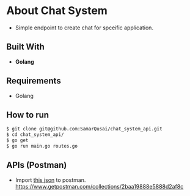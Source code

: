 # About Chat System
* Simple endpoint to create chat for spceific application.

Built With
------------
* **Golang**

Requirements
------------
* Golang

How to run
--------
```bash
$ git clone git@github.com:SamarQusai/chat_system_api.git
$ cd chat_system_api/
$ go get
$ go run main.go routes.go
```
APIs (Postman)
-------------
* Import [this json](https://www.getpostman.com/collections/2baa19888e5888d2af8c) to postman. <br/>
  https://www.getpostman.com/collections/2baa19888e5888d2af8c